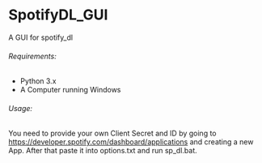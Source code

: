# SpotifyDL_GUI
 A GUI for spotify_dl

###### Requirements:
* Python 3.x
* A Computer running Windows

###### Usage: 
You need to provide your own Client Secret and ID by going to https://developer.spotify.com/dashboard/applications
and creating a new App. After that paste it into options.txt and run sp_dl.bat.
